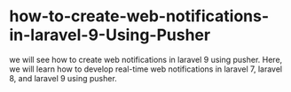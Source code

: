 # how-to-create-web-notifications-in-laravel-9-Using-Pusher
we will see how to create web notifications in laravel 9 using pusher. Here, we will learn how to develop real-time web notifications in laravel 7, laravel 8, and laravel 9 using pusher.
